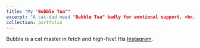 ```yaml
---
title: "My "Bubble Tea""
excerpt: "A cat-dad need "Bubble Tea" badly for emotional support. <br/><img src='/images/Bubble/bubble.jpg'>"
collection: portfolio
---
```


Bubble is a cat master in fetch and high-five! His [Instagram](https://www.instagram.com/bobobubble_cat/).